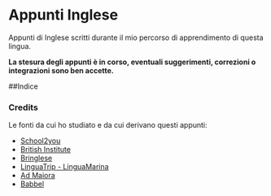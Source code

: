 # Appunti Inglese
Appunti di Inglese scritti durante il mio percorso di apprendimento di questa lingua.





**La stesura degli appunti è in corso, eventuali suggerimenti, correzioni o integrazioni sono ben accette.**







##Indice



### Credits

Le fonti da cui ho studiato e da cui derivano questi appunti:

* [School2you](https://school2u.it/)
* [British Institute](https://www.britishinstitutes.it/)
* [Bringlese](https://www.briller.me/)
* [LinguaTrip - LinguaMarina](https://linguatrip.com)
* [Ad Maiora](https://www.youtube.com/channel/UCT4vsJCBYUNqbTJKDP3I-bg)
* [Babbel](https://babbel.com/)